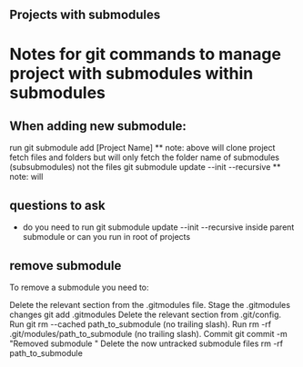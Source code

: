 ## Projects with submodules

# Notes for git commands to manage project with submodules within submodules
## When adding new submodule:
run git submodule add <giturl> [Project Name]
** note: above will clone project fetch files and folders but will only fetch the folder name of submodules (subsubmodules) not the files
git submodule update --init --recursive
** note: will  
###

## questions to ask
- do you need to run git submodule update --init --recursive inside parent submodule or can you run in root of projects
  
## remove submodule
To remove a submodule you need to:

Delete the relevant section from the .gitmodules file.
Stage the .gitmodules changes git add .gitmodules
Delete the relevant section from .git/config.
Run git rm --cached path_to_submodule (no trailing slash).
Run rm -rf .git/modules/path_to_submodule (no trailing slash).
Commit git commit -m "Removed submodule "
Delete the now untracked submodule files rm -rf path_to_submodule

